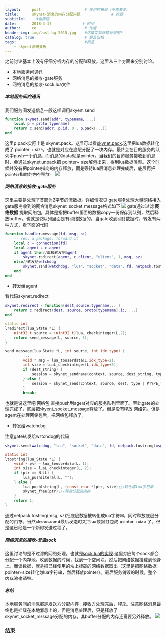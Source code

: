 ```yaml
---
layout:     post                    # 使用的布局（不需要改）
title:      skynet-消息的内存分配问题              # 标题 
subtitle:     #副标题
date:       2018-3-17              # 时间
author:     co                      # 作者
header-img: img/post-bg-2015.jpg    #这篇文章标题背景图片
catalog: true                       # 是否归档
tags:                               #标签
    - skynet源码分析
---
```

之前讨论基本上没有仔细分析内存的分配和释放。这里从三个方面来分别讨论。
- 本地服务间通讯
- 网络消息的接收-gate服务
- 网络消息的接收-sock.lua文件


##### 本地服务间的通讯
我们服务间发送信息一般这样调用skyent.send
```lua
function skynet.send(addr, typename, ...)
	local p = proto[typename]
	return c.send(addr, p.id, 0 , p.pack(...))
end
```
这里p.pack实际上是 skynet.pack。这里可以看[skynet.pack](https://whatplane.github.io/2018/03/17/skynet-skynet.pack/).这里把lua数据转化成了 pointer + size。也就是对应在底层分配了一块内存。最终会在目的服务的队列中push一个消息。而消息的data就是pointer。当我们的目的服务接收到消息时，会通过skynet.unpack把 pointer+ size解包出来，得到lua数据类型。这个时候并没有把pointer指向的内存释放，而是等待lua层消息处理完成后，底层再把pointer指向的内存释放。
![](https://gitee.com/whatplane/resource/raw/master/img/xx_20190424185951.png)
##### 网络消息的接收-gate服务
这里主要是处理了首部为2字节的流数据。详细情况见 [gate服务处理大量网络接入](https://whatplane.github.io/2018/03/17/skynet-gate/)gate服务收到的网络消息skynet_socket_message格式如下 
![](https://gitee.com/whatplane/resource/raw/master/img/xx_20190424193040.png)
gate通过过滤 **网络数据** 提取网络包。具体是指把buffer里面的数据copy一份保存到队列，然后释放buffer。也就是说队列里面是有网络数据的。当gate收到网络数据时，转发有两种方式，看下面的代码

```lua
function handler.message(fd, msg, sz)
	-- recv a package, forward it
	local c = connection[fd]
	local agent = c.agent
	if agent then//直接转发到agent
		skynet.redirect(agent, c.client, "client", 1, msg, sz)
	else//转发给watchdog
		skynet.send(watchdog, "lua", "socket", "data", fd, netpack.tostring(msg, sz))
	end
end
```

- 转发给agent


看代码skynet.redirect

```lua
skynet.redirect = function(dest,source,typename,...)
	return c.redirect(dest, source, proto[typename].id, ...)
end
```

```cpp
static int
lredirect(lua_State *L) {
	uint32_t source = (uint32_t)luaL_checkinteger(L,2);
	return send_message(L, source, 3);
}

send_message(lua_State *L, int source, int idx_type) {
		...
		void * msg = lua_touserdata(L,idx_type+2);
		int size = luaL_checkinteger(L,idx_type+3);
		if (dest_string) {
			session = skynet_sendname(context, source, dest_string, type | PTYPE_TAG_DONTCOPY, session, msg, size);
		} else {
			session = skynet_send(context, source, dest, type | PTYPE_TAG_DONTCOPY, session, msg, size);
		}
		break;
```

也就是说这里吧 网络包 直接push到agent对应的服务队列里面了。至此gate的处理完成了，底层把skyent_socket_message释放了。但是没有释放 网络包。但是agent在处理网络包后，把网络包释放了。

- 转发给watchdog


注意gate转发给watchdog的代码


```lua
skynet.send(watchdog, "lua", "socket", "data", fd, netpack.tostring(msg, sz))
```

```c
static int
ltostring(lua_State *L) {
	void * ptr = lua_touserdata(L, 1);
	int size = luaL_checkinteger(L, 2);
	if (ptr == NULL) {
		lua_pushliteral(L, "");
	} else {
		lua_pushlstring(L, (const char *)ptr, size);//转化成lua字符串
		skynet_free(ptr);//释放分配的内存
	}
	return 1;
}

```

通过netpack.tostring(msg, sz)把底层数据被转化成lua字符串，同时释放底层分配的内存。当然skynet.send最后发送时又把lua数据打包成 pointer +size 了。但是这已经是一个新的发送过程了。
##### 网络消息的接收-普通sock
这里讨论的是不过滤的网络处理。也就是[sock.lua的实现](https://whatplane.github.io/2018/03/17/skynet-lua%E5%B1%82%E8%AF%BB%E5%86%99%E6%95%B0%E6%8D%AE/).这里对应每个sock都会分配一个内存池。收到数据的时候，找到一个空闲块，然后把网络数据挂载到他身上。而读数据，就是把已经使用的块上挂载的网络数据取出（这里是把网络数据pointer+size转化为lua字符串，然后释放pointer）。最后服务销毁的时候，整个内存池也销毁。
##### 总结
本地服务间的消息都是发送方分配内存，接收方处理完后，释放。注意网络消息最终也是挂载在本地消息上的，但是消息处理后，只是释放了skynet_socket_message分配的内存，其buffer分配的内存还需要另外释放。
![](https://gitee.com/whatplane/resource/raw/master/img/xx_20190425114500-min.png)

### 结束